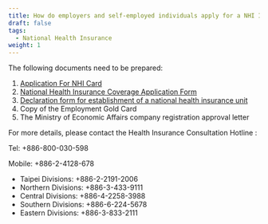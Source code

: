 ```yaml
---
title: How do employers and self-employed individuals apply for a NHI IC Card?
draft: false
tags:
  - National Health Insurance
weight: 1
---
```

The following documents need to be prepared:

1. [Application For NHI Card](https://www.nhi.gov.tw/Content_List.aspx?n=E094D4DF4AC892AD&topn=1E1039BE19C4DCAC)
2. [](https://www.nhi.gov.tw/Content_List.aspx?n=E094D4DF4AC892AD&topn=1E1039BE19C4DCAC)[National Health Insurance Coverage Application Form](https://www.nhi.gov.tw/Content_List.aspx?n=9BC48536CE1E978C&topn=1E1039BE19C4DCAC)
3. [Declaration form for establishment of a national health insurance unit](<https://www.nhi.gov.tw/Content_List.aspx?n=9BC48536CE1E978C&topn= 1E1039BE19C4DCAC>)
4. Copy of the Employment Gold Card
5. The Ministry of Economic Affairs company registration approval letter

For more details, please contact the Health Insurance Consultation Hotline :

Tel: +886-800-030-598

Mobile: +886-2-4128-678

* Taipei Divisions: +886-2-2191-2006
* Northern Divisions: +886-3-433-9111
* Central Divisions: +886-4-2258-3988
* Southern Divisions: +886-6-224-5678
* Eastern Divisions: +886-3-833-2111